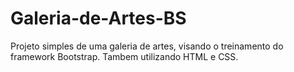 # Galeria-de-Artes-BS
Projeto simples de uma galeria de artes, visando o treinamento do framework Bootstrap. Tambem utilizando HTML e CSS.
